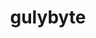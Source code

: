 ---
title: gulybyte
github: https://github.com/gulybyte
mode: dark
transition: 3s
archetype:
- Little Bit of Everything
---